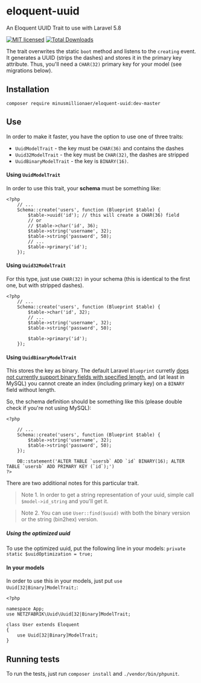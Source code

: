 # eloquent-uuid
An Eloquent UUID Trait to use with Laravel 5.8

[![MIT licensed](https://img.shields.io/badge/license-MIT-blue.svg)](https://raw.githubusercontent.com/hyperium/hyper/master/LICENSE)
[![Total Downloads](https://poser.pugx.org/minusmillionaer/eloquent-uuid/downloads)](https://packagist.org/packages/minusmillionaer/eloquent-uuid)

The trait overwrites the static `boot` method and listens to the `creating`
event. It generates a UUID (strips the dashes) and stores it in the primary
key attribute. Thus, you'll need a `CHAR(32)` primary key for your model
(see migrations below).

## Installation

    composer require minusmillionaer/eloquent-uuid:dev-master

## Use

In order to make it faster, you have the option to use one of three traits:

 - `UuidModelTrait` - the key must be `CHAR(36)` and contains the dashes
 - `Uuid32ModelTrait` - the key must be `CHAR(32)`, the dashes are stripped
 - `UuidBinaryModelTrait` - the key is `BINARY(16)`.

#### Using `UuidModelTrait`

In order to use this trait, your **schema** must be something like:

```
<?php
    // ...
    Schema::create('users', function (Blueprint $table) {
        $table->uuid('id'); // this will create a CHAR(36) field
        // or
        // $table->char('id', 36);
        $table->string('username', 32);
        $table->string('password', 50);
        // ...
        $table->primary('id');
    });
```

#### Using `Uuid32ModelTrait`

For this type, just use `CHAR(32)` in your schema (this is identical to the first one, but with stripped dashes).

```
<?php
    // ...
    Schema::create('users', function (Blueprint $table) {
        $table->char('id', 32);
        // ...
        $table->string('username', 32);
        $table->string('password', 50);

        $table->primary('id');
    });
```

#### Using `UuidBinaryModelTrait`

This stores the key as binary. The default Laravel `Blueprint` curretly
[does not currently support binary fields with specified length](https://github.com/laravel/framework/issues/1606),
and (at least in MySQL) you cannot create an index (including primary key) on a `BINARY` field without length.

So, the schema definition should be something like this (please double check if you're not using MySQL):

```
<?php

    // ...
    Schema::create('users', function (Blueprint $table) {
        $table->string('username', 32);
        $table->string('password', 50);
    });

    DB::statement('ALTER TABLE `usersb` ADD `id` BINARY(16); ALTER TABLE `usersb` ADD PRIMARY KEY (`id`);')
?>
```

There are two additional notes for this particular trait.

> Note 1. In order to get a string representation of your uuid, simple call `$model->id_string` and you'll get it.

> Note 2. You can use `User::find($uuid)` with both the binary version or the string (bin2hex) version.

##### Using the optimized uuid
To use the optimized uuid, put the following line in your models:
`private static $uuidOptimization = true;`

#### In your models

In order to use this in your models, just put `use Uuid[32|Binary]ModelTrait;`:

```
<?php

namespace App;
use NETZFABRIK\Uuid\Uuid[32|Binary]ModelTrait;

class User extends Eloquent
{
    use Uuid[32|Binary]ModelTrait;
}
```

## Running tests

To run the tests, just run `composer install` and `./vendor/bin/phpunit`.
